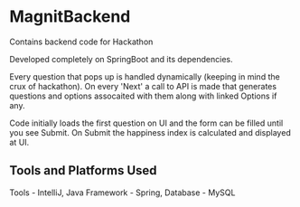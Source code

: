 # MagnitBackend
Contains backend code for Hackathon


Developed completely on SpringBoot and its dependencies.

Every question that pops up is handled dynamically (keeping in mind the crux of hackathon). On every 'Next' a call to API is made that
generates questions and options assocaited with them along with linked Options if any.

Code initially loads the first question on UI and the form can be filled until you see Submit. On Submit the happiness index is calculated and displayed at UI.

## Tools and Platforms Used
   Tools -  IntelliJ,
   Java Framework - Spring,
   Database - MySQL
